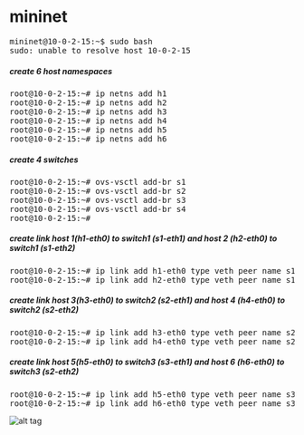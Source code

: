 # mininet

<pre>
mininet@10-0-2-15:~$ sudo bash
sudo: unable to resolve host 10-0-2-15
</pre>

##### create 6 host namespaces
<pre>
root@10-0-2-15:~# ip netns add h1
root@10-0-2-15:~# ip netns add h2
root@10-0-2-15:~# ip netns add h3
root@10-0-2-15:~# ip netns add h4
root@10-0-2-15:~# ip netns add h5
root@10-0-2-15:~# ip netns add h6
</pre>

##### create 4 switches
<pre>
root@10-0-2-15:~# ovs-vsctl add-br s1
root@10-0-2-15:~# ovs-vsctl add-br s2
root@10-0-2-15:~# ovs-vsctl add-br s3
root@10-0-2-15:~# ovs-vsctl add-br s4
root@10-0-2-15:~#
</pre>

##### create link host 1(h1-eth0) to switch1 (s1-eth1) and host 2 (h2-eth0) to switch1 (s1-eth2)
<pre>
root@10-0-2-15:~# ip link add h1-eth0 type veth peer name s1-eth1
root@10-0-2-15:~# ip link add h2-eth0 type veth peer name s1-eth2
</pre>

##### create link host 3(h3-eth0) to switch2 (s2-eth1) and host 4 (h4-eth0) to switch2 (s2-eth2)
<pre>
root@10-0-2-15:~# ip link add h3-eth0 type veth peer name s2-eth1
root@10-0-2-15:~# ip link add h4-eth0 type veth peer name s2-eth2
</pre>

##### create link host 5(h5-eth0) to switch3 (s3-eth1) and host 6 (h6-eth0) to switch3 (s2-eth2)
<pre>
root@10-0-2-15:~# ip link add h5-eth0 type veth peer name s3-eth1
root@10-0-2-15:~# ip link add h6-eth0 type veth peer name s3-eth2
</pre>

![alt tag](https://github.com/syaifulahdan/mininet/blob/master/Screenshot%20from%202016-03-25%2016:43:47.png)
